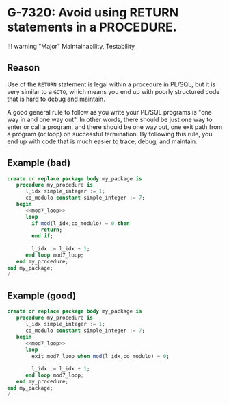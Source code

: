 # G-7320: Avoid using RETURN statements in a PROCEDURE.

!!! warning "Major"
    Maintainability, Testability

## Reason

Use of the `RETURN` statement is legal within a procedure in PL/SQL, but it is very similar to a `GOTO`, which means you end up with poorly structured code that is hard to debug and maintain. 

A good general rule to follow as you write your PL/SQL programs is "one way in and one way out". In other words, there should be just one way to enter or call a program, and there should be one way out, one exit path from a program (or loop) on successful termination. By following this rule, you end up with code that is much easier to trace, debug, and maintain.

## Example (bad)

``` sql
create or replace package body my_package is
   procedure my_procedure is
      l_idx simple_integer := 1;
      co_modulo constant simple_integer := 7;
   begin
      <<mod7_loop>>
      loop
        if mod(l_idx,co_modulo) = 0 then
           return;
        end if;
         
        l_idx := l_idx + 1;
      end loop mod7_loop;
   end my_procedure;
end my_package;
/
```

## Example (good)

``` sql
create or replace package body my_package is
   procedure my_procedure is
      l_idx simple_integer := 1;
      co_modulo constant simple_integer := 7;
   begin
      <<mod7_loop>>
      loop
        exit mod7_loop when mod(l_idx,co_modulo) = 0;
         
        l_idx := l_idx + 1;
      end loop mod7_loop;
   end my_procedure;
end my_package;
/
```